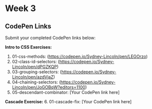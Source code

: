 
# Week 3 

## CodePen Links

Submit your completed CodePen links below:

**Intro to CSS Exercises:**

1. 01-css-methods: (https://codepen.io/Sydney-Lincoln/pen/LEGOrzo)
2. 02-class-id-selectors: (https://codepen.io/Sydney-Lincoln/pen/dPGZKQP)
3. 03-grouping-selectors: (https://codepen.io/Sydney-Lincoln/pen/azdVjaZ)
4. 04-chaining-selectors: (https://codepen.io/Sydney-Lincoln/pen/JoGOBqW?editors=1100)
5. 05-descendant-combinator: [Your CodePen link here]

**Cascade Exercise:** 6. 01-cascade-fix: [Your CodePen link here]

